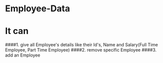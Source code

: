 # Employee-Data
# It can
####1. give all Employee's details like their Id's, Name and Salary(Full Time Employee, Part Time Employee)
####2. remove specific Employee
####3. add an Employee
